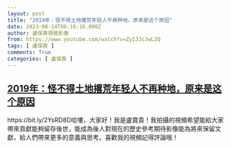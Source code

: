 ```yaml
---
layout: post
title: "2019年：怪不得土地撂荒年轻人不再种地，原来是这个原因"
date: 2023-08-14T06:16:16.000Z
author: 盧保貴視覺影像
from: https://www.youtube.com/watch?v=ZyI3JcJwL2Q
tags: [ 盧保貴 ]
comments: True
categories: [ 盧保貴 ]
---
```

<!--1691993776000-->
[2019年：怪不得土地撂荒年轻人不再种地，原来是这个原因](https://www.youtube.com/watch?v=ZyI3JcJwL2Q)
------

<div>
https://bit.ly/2YsRD8D哈嘍，大家好！我是盧寶貴！我拍攝的視頻希望能給大家帶來貢獻能夠留存後世，能成為後人對現在的歷史參考期待影像能為將來保留文獻，給人們帶來更多的意義與思考。喜歡我的視頻記得評論哦！
</div>
